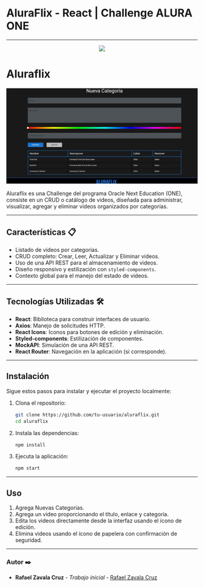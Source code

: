 # AluraFlix - React | Challenge ALURA ONE
---
<p align="center" >
     <img width="800" heigth="400" src="https://user-images.githubusercontent.com/95771285/223715399-35b5f0c4-ebd1-4115-9187-9ec8661f1b2d.png">

</p>

# Aluraflix

![AluraFlix](https://github.com/rzavalamx/alura-flix/blob/main/img/nuevacategoria.jpg?raw=true)

Aluraflix es una Challenge del programa Oracle Next Education (ONE), consiste en un CRUD o catálogo de videos, diseñada para administrar, visualizar, agregar y eliminar videos organizados por categorías.

---

## **Características 📋**
- Listado de videos por categorías.
- CRUD completo: Crear, Leer, Actualizar y Eliminar videos.
- Uso de una API REST para el almacenamiento de videos.
- Diseño responsivo y estilización con `styled-components`.
- Contexto global para el manejo del estado de videos.

---

## **Tecnologías Utilizadas 🛠️**
- **React**: Biblioteca para construir interfaces de usuario.
- **Axios**: Manejo de solicitudes HTTP.
- **React Icons**: Iconos para botones de edición y eliminación.
- **Styled-components**: Estilización de componentes.
- **MockAPI**: Simulación de una API REST.
- **React Router**: Navegación en la aplicación (si corresponde).

---

## **Instalación**
Sigue estos pasos para instalar y ejecutar el proyecto localmente:

1. Clona el repositorio:
   ```bash
   git clone https://github.com/tu-usuario/aluraflix.git
   cd aluraflix
   ```
2. Instala las dependencias:
   ```bash
   npm install
   ```
3. Ejecuta la aplicación:
   ```bash
   npm start
   ```
---

## **Uso**
1. Agrega Nuevas Categorias.
2. Agrega un video proporcionando el título, enlace y categoría.
3. Edita los videos directamente desde la interfaz usando el ícono de edición.
4. Elimina videos usando el ícono de papelera con confirmación de seguridad.

---

### Autor ✒️  

- **Rafael Zavala Cruz** - _Trabajo inicial_ - [Rafael Zavala Cruz](https://github.com/rzavalamx)
